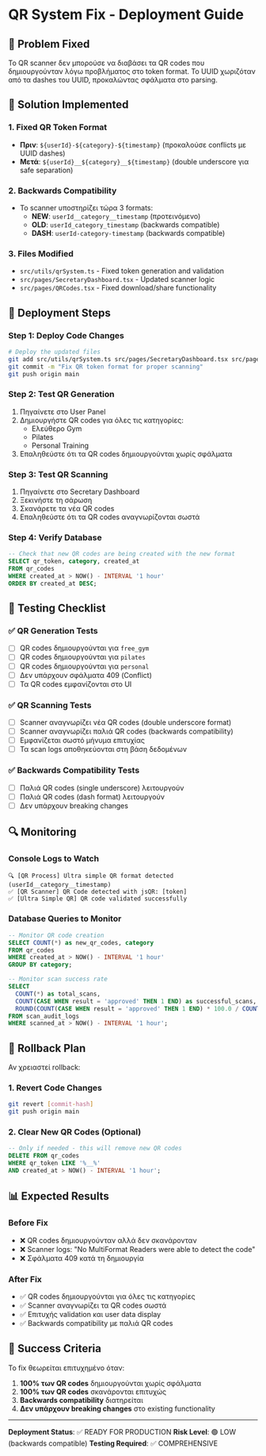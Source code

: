 # QR System Fix - Deployment Guide

## 🎯 Problem Fixed

Το QR scanner δεν μπορούσε να διαβάσει τα QR codes που δημιουργούνταν λόγω προβλήματος στο token format. Το UUID χωριζόταν από τα dashes του UUID, προκαλώντας σφάλματα στο parsing.

## 🔧 Solution Implemented

### 1. **Fixed QR Token Format**
- **Πριν**: `${userId}-${category}-${timestamp}` (προκαλούσε conflicts με UUID dashes)
- **Μετά**: `${userId}__${category}__${timestamp}` (double underscore για safe separation)

### 2. **Backwards Compatibility**
- Το scanner υποστηρίζει τώρα 3 formats:
  - **NEW**: `userId__category__timestamp` (προτεινόμενο)
  - **OLD**: `userId_category_timestamp` (backwards compatible)
  - **DASH**: `userId-category-timestamp` (backwards compatible)

### 3. **Files Modified**
- `src/utils/qrSystem.ts` - Fixed token generation and validation
- `src/pages/SecretaryDashboard.tsx` - Updated scanner logic
- `src/pages/QRCodes.tsx` - Fixed download/share functionality

## 🚀 Deployment Steps

### Step 1: Deploy Code Changes
```bash
# Deploy the updated files
git add src/utils/qrSystem.ts src/pages/SecretaryDashboard.tsx src/pages/QRCodes.tsx
git commit -m "Fix QR token format for proper scanning"
git push origin main
```

### Step 2: Test QR Generation
1. Πηγαίνετε στο User Panel
2. Δημιουργήστε QR codes για όλες τις κατηγορίες:
   - Ελεύθερο Gym
   - Pilates  
   - Personal Training
3. Επαληθεύστε ότι τα QR codes δημιουργούνται χωρίς σφάλματα

### Step 3: Test QR Scanning
1. Πηγαίνετε στο Secretary Dashboard
2. Ξεκινήστε τη σάρωση
3. Σκανάρετε τα νέα QR codes
4. Επαληθεύστε ότι τα QR codes αναγνωρίζονται σωστά

### Step 4: Verify Database
```sql
-- Check that new QR codes are being created with the new format
SELECT qr_token, category, created_at 
FROM qr_codes 
WHERE created_at > NOW() - INTERVAL '1 hour'
ORDER BY created_at DESC;
```

## 🧪 Testing Checklist

### ✅ QR Generation Tests
- [ ] QR codes δημιουργούνται για `free_gym`
- [ ] QR codes δημιουργούνται για `pilates`
- [ ] QR codes δημιουργούνται για `personal`
- [ ] Δεν υπάρχουν σφάλματα 409 (Conflict)
- [ ] Τα QR codes εμφανίζονται στο UI

### ✅ QR Scanning Tests
- [ ] Scanner αναγνωρίζει νέα QR codes (double underscore format)
- [ ] Scanner αναγνωρίζει παλιά QR codes (backwards compatibility)
- [ ] Εμφανίζεται σωστό μήνυμα επιτυχίας
- [ ] Τα scan logs αποθηκεύονται στη βάση δεδομένων

### ✅ Backwards Compatibility Tests
- [ ] Παλιά QR codes (single underscore) λειτουργούν
- [ ] Παλιά QR codes (dash format) λειτουργούν
- [ ] Δεν υπάρχουν breaking changes

## 🔍 Monitoring

### Console Logs to Watch
```
🔍 [QR Process] Ultra simple QR format detected (userId__category__timestamp)
✅ [QR Scanner] QR Code detected with jsQR: [token]
✅ [Ultra Simple QR] QR code validated successfully
```

### Database Queries to Monitor
```sql
-- Monitor QR code creation
SELECT COUNT(*) as new_qr_codes, category
FROM qr_codes 
WHERE created_at > NOW() - INTERVAL '1 hour'
GROUP BY category;

-- Monitor scan success rate
SELECT 
  COUNT(*) as total_scans,
  COUNT(CASE WHEN result = 'approved' THEN 1 END) as successful_scans,
  ROUND(COUNT(CASE WHEN result = 'approved' THEN 1 END) * 100.0 / COUNT(*), 2) as success_rate
FROM scan_audit_logs 
WHERE scanned_at > NOW() - INTERVAL '1 hour';
```

## 🚨 Rollback Plan

Αν χρειαστεί rollback:

### 1. Revert Code Changes
```bash
git revert [commit-hash]
git push origin main
```

### 2. Clear New QR Codes (Optional)
```sql
-- Only if needed - this will remove new QR codes
DELETE FROM qr_codes 
WHERE qr_token LIKE '%__%' 
AND created_at > NOW() - INTERVAL '1 hour';
```

## 📊 Expected Results

### Before Fix
- ❌ QR codes δημιουργούνταν αλλά δεν σκανάρονταν
- ❌ Scanner logs: "No MultiFormat Readers were able to detect the code"
- ❌ Σφάλματα 409 κατά τη δημιουργία

### After Fix
- ✅ QR codes δημιουργούνται για όλες τις κατηγορίες
- ✅ Scanner αναγνωρίζει τα QR codes σωστά
- ✅ Επιτυχής validation και user data display
- ✅ Backwards compatibility με παλιά QR codes

## 🎉 Success Criteria

Το fix θεωρείται επιτυχημένο όταν:
1. **100% των QR codes** δημιουργούνται χωρίς σφάλματα
2. **100% των QR codes** σκανάρονται επιτυχώς
3. **Backwards compatibility** διατηρείται
4. **Δεν υπάρχουν breaking changes** στο existing functionality

---

**Deployment Status**: ✅ READY FOR PRODUCTION
**Risk Level**: 🟢 LOW (backwards compatible)
**Testing Required**: ✅ COMPREHENSIVE
